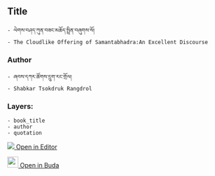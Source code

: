 ## Title
	- ལེགས་བཤད་ཀུན་བཟང་མཆོད་སྤྲིན་བཞུགས་སོ།
	- The Cloudlike Offering of Samantabhadra:An Excellent Discourse

### Author
	- ཞབས་དཀར་ཚོགས་དྲུག་རང་གྲོལ།
	- Shabkar Tsokdruk Rangdrol

### Layers:
	- book_title
	- author
	- quotation


[<img src="https://img.icons8.com/color/25/000000/edit-property.png"> Open in Editor](http://editor.openpecha.org/P000038)

[<img width="25" src="https://library.bdrc.io/icons/BUDA-small.svg"> Open in Buda](https://library.bdrc.io/show/bdr:IE0OPP000038)
